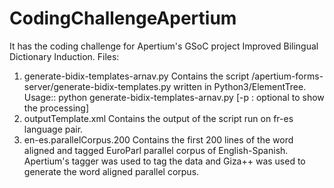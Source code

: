 CodingChallengeApertium
=======================

It has the coding challenge for Apertium's GSoC project Improved Bilingual Dictionary Induction.
Files:
1. generate-bidix-templates-arnav.py 
Contains the script /apertium-forms-server/generate-bidix-templates.py written in Python3/ElementTree. 
Usage:: python  generate-bidix-templates-arnav.py   <monodix left> <bidix> <monodix right> [-p : optional to show the processing]
2. outputTemplate.xml
Contains the output of the script run on fr-es language pair.
3. en-es.parallelCorpus.200 
Contains the first 200 lines of the word aligned and tagged EuroParl parallel corpus of English-Spanish. Apertium's tagger was used to tag the data and Giza++ was used to generate the word aligned parallel corpus.
